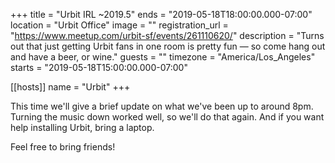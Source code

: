 +++
title = "Urbit IRL ~2019.5"
ends = "2019-05-18T18:00:00.000-07:00"
location = "Urbit Office"
image = ""
registration_url = "https://www.meetup.com/urbit-sf/events/261110620/"
description = "Turns out that just getting Urbit fans in one room is pretty fun — so come hang out and have a beer, or wine."
guests = ""
timezone = "America/Los_Angeles"
starts = "2019-05-18T15:00:00.000-07:00"

[[hosts]]
name = "Urbit"
+++

This time we'll give a brief update on what we've been up to around 8pm. Turning the music down worked well, so we'll do that again. And if you want help installing Urbit, bring a laptop.

Feel free to bring friends!
